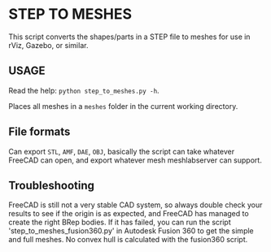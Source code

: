 # STEP TO MESHES
This script converts the shapes/parts in a STEP file to meshes for use in rViz, Gazebo, or similar. 

## USAGE
Read the help: `python step_to_meshes.py -h`.

Places all meshes in a `meshes` folder in the current working directory. 

## File formats
Can export `STL`, `AMF`, `DAE`, `OBJ`, basically the script can take whatever FreeCAD can open, and export whatever mesh meshlabserver can support. 

## Troubleshooting
FreeCAD is still not a very stable CAD system, so always double check your results to see if the origin is as expected, and FreeCAD has managed to create the right BRep bodies. 
If it has failed, you can run the script 'step_to_meshes_fusion360.py' in Autodesk Fusion 360 to get the simple and full meshes.
No convex hull is calculated with the fusion360 script.
